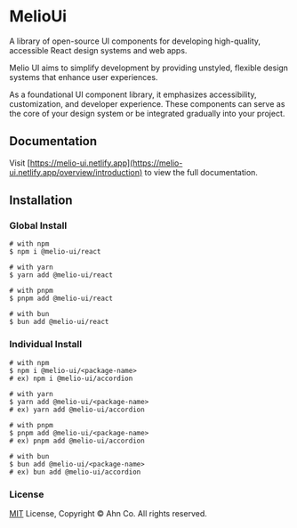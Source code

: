 # MelioUi

A library of open-source UI components for developing high-quality, accessible React design systems and web apps.

Melio UI aims to simplify development by providing unstyled, flexible design systems that enhance user experiences.

As a foundational UI component library, it emphasizes accessibility, customization, and developer experience. These components can serve as the core of your design system or be integrated gradually into your project.

## Documentation

Visit [https://melio-ui.netlify.app](https://melio-ui.netlify.app/overview/introduction) to view the full documentation.

## Installation

### Global Install

```shell
# with npm
$ npm i @melio-ui/react

# with yarn
$ yarn add @melio-ui/react

# with pnpm
$ pnpm add @melio-ui/react

# with bun
$ bun add @melio-ui/react
```

### Individual Install

```shell
# with npm
$ npm i @melio-ui/<package-name>
# ex) npm i @melio-ui/accordion

# with yarn
$ yarn add @melio-ui/<package-name>
# ex) yarn add @melio-ui/accordion

# with pnpm
$ pnpm add @melio-ui/<package-name>
# ex) pnpm add @melio-ui/accordion

# with bun
$ bun add @melio-ui/<package-name>
# ex) bun add @melio-ui/accordion
```

### License

[MIT](LICENSE) License, Copyright © Ahn Co. All rights reserved.
